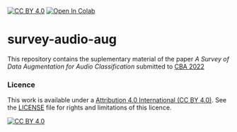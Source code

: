 [![CC BY 4.0][cc-by-shield]][cc-by] <a href="https://colab.research.google.com/github/lucas-fpaiva/survey-audio-aug/blob/main/survey_aug.ipynb" target="_parent"><img src="https://colab.research.google.com/assets/colab-badge.svg" alt="Open In Colab"/></a>

# survey-audio-aug
This repository contains the suplementary material of the paper *A Survey of Data Augmentation for Audio Classification* submitted to [CBA 2022](https://sba.org.br/cba2022/)

### Licence
This work is available under a [Attribution 4.0 International (CC BY 4.0)][cc-by]. See the [LICENSE](https://github.com/lucas-fpaiva/survey-audio-aug/blob/main/LICENCE.md) file for rights and limitations of this licence.

[![CC BY 4.0][cc-by-image]][cc-by]

[cc-by]: http://creativecommons.org/licenses/by/4.0/
[cc-by-image]: https://i.creativecommons.org/l/by/4.0/88x31.png
[cc-by-shield]: https://img.shields.io/badge/License-CC%20BY%204.0-lightgrey.svg

